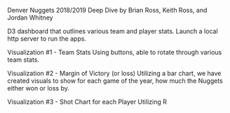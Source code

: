 Denver Nuggets 2018/2019 Deep Dive
by Brian Ross, Keith Ross, and Jordan Whitney

D3 dashboard that outlines various team and player stats.
Launch a local http server to run the apps.

Visualization #1 - Team Stats
Using buttons, able to rotate through various team stats.

Visualization #2 - Margin of Victory (or loss)
Utilizing a bar chart, we have created visuals to show for each game of the year, how much the Nuggets either won or loss by.


Visualization #3 - Shot Chart for each Player
Utilizing R 
